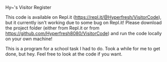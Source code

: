 Hy~'s Visitor Register

This code is available on Repl.it (https://repl.it/@Hyperfresh/VisitorCode), but it currently isn't working due to some bug on Repl.it!
Please download the project folder (either from Repl.it or from https://github.com/Hyperfresh8080/VisitorCode) and run the code locally on your own machine!

This is a program for a school task I had to do.
Took a while for me to get done, but hey.
Feel free to look at the code if you want.